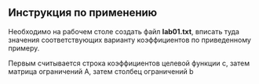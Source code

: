 ## Инструкция по применению

Необходимо на рабочем столе создать файл **lab01.txt**, вписать туда значения соответствующих варианту коэффициентов по приведенному примеру.

Первым считывается строка коэффициентов целевой функции c, затем матрица ограничений A, затем столбец ограничений b

